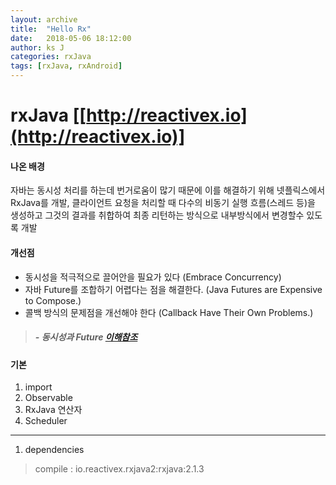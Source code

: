 ```yaml
---
layout: archive
title:  "Hello Rx"
date:   2018-05-06 18:12:00
author: ks J
categories: rxJava
tags: [rxJava, rxAndroid]
---
```

# rxJava [[http://reactivex.io](http://reactivex.io)]

#### 나온 배경
자바는 동시성 처리를 하는데 번거로움이 많기 때문에 이를 해결하기 위해 넷플릭스에서 RxJava를 개발, 클라이언트 요청을 
처리할 때 다수의 비동기 실행 흐름(스레드 등)을 생성하고 그것의 결과를 취합하여 최종 리턴하는 방식으로 내부방식에서 변경할수 있도록 개발 

#### 개선점
+ 동시성을 적극적으로 끌어안을 필요가 있다 (Embrace Concurrency)
+ 자바 Future를 조합하기 어렵다는 점을 해결한다. (Java Futures are Expensive to Compose.)
+ 콜백 방식의 문제점을 개선해야 한다 (Callback Have Their Own Problems.)

> ##### - 동시성과 Future [이해참조](http://hamait.tistory.com/748)

#### 기본 
1. import
2. Observable
3. RxJava 연산자
4. Scheduler
<hr/>

1. dependencies <br>
 > compile : io.reactivex.rxjava2:rxjava:2.1.3

